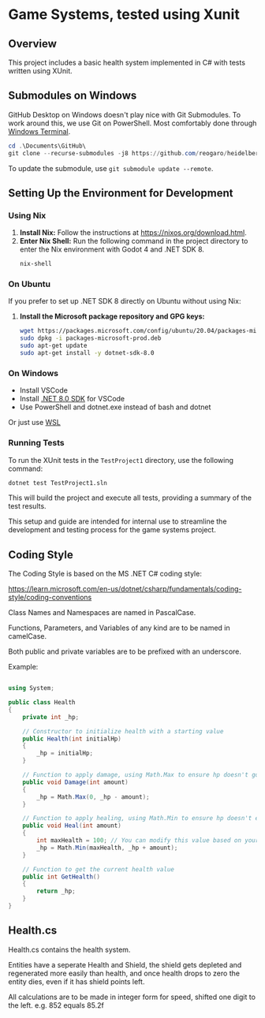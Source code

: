 # Game Systems, tested using Xunit

## Overview

This project includes a basic health system implemented in C# with tests written using XUnit.

## Submodules on Windows

GitHub Desktop on Windows doesn't play nice with Git Submodules.
To work around this, we use Git on PowerShell. Most comfortably done through [Windows Terminal](https://www.microsoft.com/store/productId/9N0DX20HK701?ocid=pdpshare).

```powershell
cd .\Documents\GitHub\
git clone --recurse-submodules -j8 https://github.com/reogaro/heidelberg-dynamics.git
```

To update the submodule, use `git submodule update --remote`.

## Setting Up the Environment for Development

### Using Nix

1. **Install Nix:** Follow the instructions at https://nixos.org/download.html.
2. **Enter Nix Shell:** Run the following command in the project directory to enter the Nix environment with Godot 4 and .NET SDK 8.
   ```sh
   nix-shell
   ```

### On Ubuntu

If you prefer to set up .NET SDK 8 directly on Ubuntu without using Nix:

1. **Install the Microsoft package repository and GPG keys:**
   ```sh
   wget https://packages.microsoft.com/config/ubuntu/20.04/packages-microsoft-prod.deb -O packages-microsoft-prod.deb
   sudo dpkg -i packages-microsoft-prod.deb
   sudo apt-get update
   sudo apt-get install -y dotnet-sdk-8.0
   ```
### On Windows

- Install VSCode
- Install [.NET 8.0 SDK](https://dotnet.microsoft.com/en-us/download/dotnet/sdk-for-vs-code) for VSCode
- Use PowerShell and dotnet.exe instead of bash and dotnet

Or just use [WSL](https://learn.microsoft.com/en-us/windows/wsl/install)

### Running Tests

To run the XUnit tests in the `TestProject1` directory, use the following command:

```sh
dotnet test TestProject1.sln
```

This will build the project and execute all tests, providing a summary of the test results.

This setup and guide are intended for internal use to streamline the development and testing process for the game systems project.
## Coding Style

The Coding Style is based on the MS .NET C# coding style:

https://learn.microsoft.com/en-us/dotnet/csharp/fundamentals/coding-style/coding-conventions

Class Names and Namespaces are named in PascalCase.

Functions, Parameters, and Variables of any kind are to be named in camelCase.

Both public and private variables are to be prefixed with an underscore.

Example:

```cs

using System;

public class Health
{
    private int _hp;

    // Constructor to initialize health with a starting value
    public Health(int initialHp)
    {
        _hp = initialHp;
    }

    // Function to apply damage, using Math.Max to ensure hp doesn't go below 0
    public void Damage(int amount)
    {
        _hp = Math.Max(0, _hp - amount);
    }

    // Function to apply healing, using Math.Min to ensure hp doesn't exceed a maximum value (e.g., 100)
    public void Heal(int amount)
    {
        int maxHealth = 100; // You can modify this value based on your requirements
        _hp = Math.Min(maxHealth, _hp + amount);
    }

    // Function to get the current health value
    public int GetHealth()
    {
        return _hp;
    }
}


```

## Health.cs

Health.cs contains the health system.

Entities have a seperate Health and Shield, the shield gets depleted and regenerated more easily than health, and once health drops to zero the entity dies, even if it has shield points left.

All calculations are to be made in integer form for speed, shifted one digit to the left. e.g. 852 equals 85.2f
